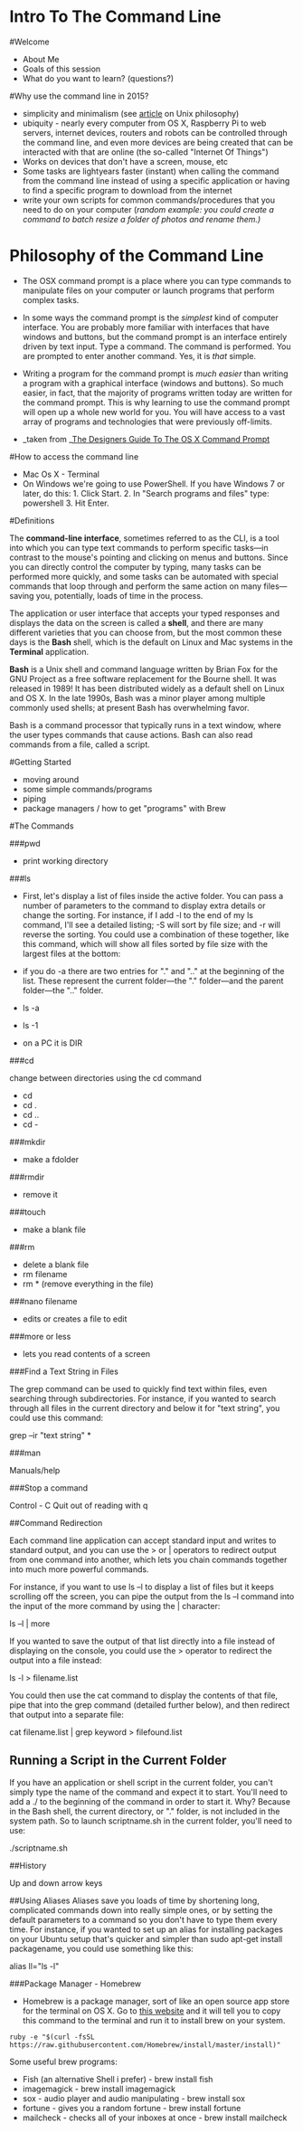 Intro To The Command Line
=========================

#Welcome

* About Me
* Goals of this session
* What do you want to learn? (questions?)

#Why use the command line in 2015?

*   simplicity and minimalism (see [article](http://en.wikipedia.org/wiki/Unix_philosophy) on Unix philosophy)
*   ubiquity - nearly every computer from OS X, Raspberry Pi to web servers, internet devices, routers and robots can be controlled through the command line, and even more devices are being created that can be interacted with that are online (the so-called "Internet Of Things")
*   Works on devices that don't have a screen, mouse, etc
*   Some tasks are lightyears faster (instant) when calling the command from the command line instead of using a specific application or having to find a specific program to download from the internet
*   write your own scripts for common commands/procedures that you need to do on your computer (_random example: you could create a command to batch resize a folder of photos and rename them.)_


# Philosophy of the Command Line

*   The OSX command prompt is a place where you can type commands to manipulate files on your computer or launch programs that perform complex tasks.
*   In some ways the command prompt is the _simplest_ kind of computer interface. You are probably more familiar with interfaces that have windows and buttons, but the command prompt is an interface entirely driven by text input. Type a command. The command is performed. You are prompted to enter another command. Yes, it is _that_ simple.
*   Writing a program for the command prompt is _much easier_ than writing a program with a graphical interface (windows and buttons). So much easier, in fact, that the majority of programs written today are written for the command prompt. This is why learning to use the command prompt will open up a whole new world for you. You will have access to a vast array of programs and technologies that were previously off-limits. 

*   _taken from _[The Designers Guide To The OS X Command Prompt](http://wiseheartdesign.com/articles/2010/11/12/the-designers-guide-to-the-osx-command-prompt/)

#How to access the command line

* Mac Os X - Terminal
* On Windows we're going to use PowerShell. If you have Windows 7 or later, do this: 1. Click Start. 2. In "Search programs and files" type: powershell 3. Hit Enter.

#Definitions

The **command-line interface**, sometimes referred to as the CLI, is a tool into which you can type text commands to perform specific tasks—in contrast to the mouse's pointing and clicking on menus and buttons. Since you can directly control the computer by typing, many tasks can be performed more quickly, and some tasks can be automated with special commands that loop through and perform the same action on many files—saving you, potentially, loads of time in the process.

The application or user interface that accepts your typed responses and displays the data on the screen is called a **shell**, and there are many different varieties that you can choose from, but the most common these days is the **Bash** shell, which is the default on Linux and Mac systems in the **Terminal** application.

**Bash** is a Unix shell and command language written by Brian Fox for the GNU Project as a free software replacement for the Bourne shell. It was released in 1989! It has been distributed widely as a default shell on Linux and OS X. In the late 1990s, Bash was a minor player among multiple commonly used shells; at present Bash has overwhelming favor.

Bash is a command processor that typically runs in a text window, where the user types commands that cause actions. Bash can also read commands from a file, called a script. 

#Getting Started

* moving around
* some simple commands/programs
* piping
* package managers / how to get "programs" with Brew

#The Commands

###pwd

* print working directory

###ls

* First, let's display a list of files inside the active folder. You can pass a number of parameters to the command to display extra details or change the sorting. For instance, if I add -l to the end of my ls command, I'll see a detailed listing; -S will sort by file size; and -r will reverse the sorting. You could use a combination of these together, like this command, which will show all files sorted by file size with the largest files at the bottom:
* if you do -a there are two entries for "." and ".." at the beginning of the list. These represent the current folder—the "." folder—and the parent folder—the ".." folder.

* ls -a
* ls -1
* on a PC it is DIR

###cd

change between directories using the cd command

* cd
* cd .
* cd ..
* cd -

###mkdir

* make a fdolder

###rmdir

* remove it

###touch

* make a blank file

###rm

* delete a blank file
* rm filename
* rm * (remove everything in the file)

###nano filename

* edits or creates a file to edit

###more or less

* lets you read contents of a screen

###Find a Text String in Files

The grep command can be used to quickly find text within files, even searching through subdirectories. For instance, if you wanted to search through all files in the current directory and below it for "text string", you could use this command:

grep –ir "text string" *

###man

Manuals/help

###Stop a command

Control - C
Quit out of reading with q


##Command Redirection

Each command line application can accept standard input and writes to standard output, and you can use the > or | operators to redirect output from one command into another, which lets you chain commands together into much more powerful commands.


For instance, if you want to use ls –l to display a list of files but it keeps scrolling off the screen, you can pipe the output from the ls –l command into the input of the more command by using the | character:

ls –l | more

If you wanted to save the output of that list directly into a file instead of displaying on the console, you could use the > operator to redirect the output into a file instead:

ls -l > filename.list

You could then use the cat command to display the contents of that file, pipe that into the grep command (detailed further below), and then redirect that output into a separate file:

cat filename.list | grep keyword > filefound.list

## Running a Script in the Current Folder

If you have an application or shell script in the current folder, you can't simply type the name of the command and expect it to start. You'll need to add a ./ to the beginning of the command in order to start it. Why? Because in the Bash shell, the current directory, or "." folder, is not included in the system path. So to launch scriptname.sh in the current folder, you'll need to use:

./scriptname.sh

##History

Up and down arrow keys

##Using Aliases
Aliases save you loads of time by shortening long, complicated commands down into really simple ones, or by setting the default parameters to a command so you don't have to type them every time. For instance, if you wanted to set up an alias for installing packages on your Ubuntu setup that's quicker and simpler than sudo apt-get install packagename, you could use something like this:

alias ll="ls -l"

###Package Manager - Homebrew

* Homebrew is a package manager, sort of like an open source app store for the terminal on OS X. Go to [this website](brew.sh) and it will tell you to copy this command to the terminal and run it to install brew on your system.

```ruby -e "$(curl -fsSL https://raw.githubusercontent.com/Homebrew/install/master/install)"```

Some useful brew programs:

* Fish (an alternative Shell i prefer) - brew install fish
* imagemagick - brew install imagemagick
* sox - audio player and audio manipulating - brew install sox 
* fortune - gives you a random fortune - brew install fortune 
* mailcheck - checks all of your inboxes at once - brew install mailcheck
